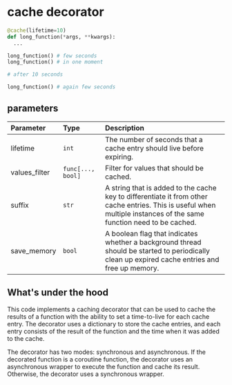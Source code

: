 # cache decorator

```python
@cache(lifetime=10)
def long_function(*args, **kwargs):
  ...

long_function() # few seconds
long_function() # in one moment

# after 10 seconds

long_function() # again few seconds
```

## parameters
| Parameter | Type | Description |
| :--- | :--- | :--- |
| lifetime | `int` | The number of seconds that a cache entry should live before expiring. |
| values_filter | `func[..., bool]` | Filter for values that should be cached. |
| suffix | `str` | A string that is added to the cache key to differentiate it from other cache entries. This is useful when multiple instances of the same function need to be cached. |
| save_memory | `bool` | A boolean flag that indicates whether a background thread should be started to periodically clean up expired cache entries and free up memory. |

## What's under the hood
This code implements a caching decorator that can be used to cache the results of a function with the ability to set a time-to-live for each cache entry. The decorator uses a dictionary to store the cache entries, and each entry consists of the result of the function and the time when it was added to the cache.

The decorator has two modes: synchronous and asynchronous. If the decorated function is a coroutine function, the decorator uses an asynchronous wrapper to execute the function and cache its result. Otherwise, the decorator uses a synchronous wrapper.
